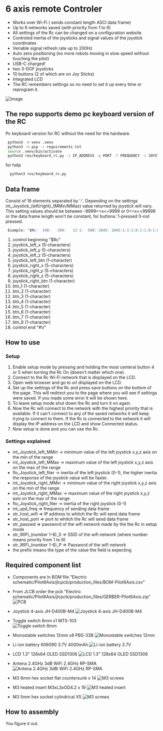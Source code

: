 # 6 axis remote Controler
- Works over Wi-Fi ( sends constant length ASCI data frame)
- Up to 6 networks saved (with priority from  1 to 6)
- All settings of the Rc can be changed on a configuration website
- Controled inertia of the joysticks and signal values of the joystick coordinates
- Veriable signal refresh rate up to 200Hz
- Auto zero positioning (no more robots moving in slow speed without touching the pilot)
- USB-C charged!
- two 3-DOF joysticks
- 10 buttons (2 of which are on Joy Sticks)
- Integrated LCD
- The RC remembers settings so no need to set it up every time or reprogram it.

![Image](images/pilot_2.png)

## The repo supports demo pc keyboard version of the RC 
 Pc keyboard version for RC without the need for the hardware.
 
 ```bash
  python3 -m venv .venv
  python3 -m pip -r requirements.txt
  source .venv/bin/activate
  python3 ros/keyboard_rc.py -i IP_ADDRESS -p PORT -f FREQUENCY -v JOYSTICK_VALUE
 ```
for help
```bash
  python3 ros/keyboard_rc.py
 ```


## Data frame
 Consist of 18 elements separated by ':'.
Depending on the settings int_Joystick_(left/right)_(MMin/MMax) value returned by joystick will vary. This setting values should be between -9999<=x<=9999 or 0<=x<=99999 or the data frame length won't be constant, for buttons: 1-pressed 0-not pressed.
```bash
 Example: "$Rc:  340:   200:   12:1:  500:-2045: 2045:1:1:1:0:1:1:0:1:0:#\r"
```

 1. control beginning "$Rc"
 2. joystick_left_x   (5-characters) 
 3. joystick_left_y   (5-characters)
 4. joystick_left_z   (5-characters)
 5. joystick_left_btn  (1-character)
 6. joystick_right_x   (5-characters)
 7. joystick_right_y   (5-characters)
 8. joystick_right_z   (5-characters)
 9. joystick_right_btn  (1-character)
 10. btn_1  (1-character)
 11. btn_2  (1-character)
 12. btn_3  (1-character)
 13. btn_4  (1-character)
 14. btn_5  (1-character)
 15. btn_6  (1-character)
 16. btn_7  (1-character)
 17. btn_8  (1-character)
 18. control end "#\r"

## How to use
### Setup
  1. Enable setup mode by pressing and holding the most centeral button 4 or 5 when turning the Rc On (doesn't matter which one).
  2. Connect to the Rc Wi-Fi network that is displayed on  the LCD.
  3. Open web browser and go to url displayed on the LCD.
  4. Set up the settings of the Rc and press save buttons on the bottom of the page. This will redirect you to the page where you will see if settings were saved. If you made some error it will be shown here.
  5. To leave setup mode shut down the Rc and turn it on again.
  6. Now the Rc will connect to the network with the highest priority that is available. If it can't connect to any of the saved networks it will keep trying to connect to them. If the Rc is connected to the network it will display the IP address on the LCD and show Connected status.
  7. Now setup is done and you can use the Rc.
### Settings explained
  - int_Joystick_left_MMin -> minimum value of the left joystick  x,y,z axis on the min of the range 
  - int_Joystick_left_MMax -> maximum value of the left joystick  x,y,z axis on the max of the range
  - flo_Joystick_left_filer -> inertia of the left joystick (0-1), the higher inertia the response of the joystick value will be faster.
  - int_Joystick_right_MMin -> minimum value of the right joystick  x,y,z axis on the min of the range
  - int_Joystick_right_MMax -> maximum value of the right joystick  x,y,z axis on the max of the range
  - flo_Joystick_right_filer  -> inertia of the right joystick (0-1)
  - int_upd_freq  => frequency of sending data frame
  - str_host_wifi => IP address to whitch the Rc will send data frame
  - str_host_port => port to whitch the Rc will send data frame
  - str_passwd  =>  password of the wifi network made by the the Rc in setup mode
  - str_WIFI_(number 1-6)_S =>  SSID of the wifi network      (where number means priority from 1 to 6)
  - str_WIFI_(number 1-6)_P =>  Password of the wifi network
  - the prefix means the type of the value the field is expecting 



## Required component list
- Components are in BOM file "Electric schematic/Pilot6Axis/jlcpcb/production_files/BOM-Pilot6Axis.csv"

- From JLCB order the pcb "Electric schematic/Pilot6Axis/jlcpcb/production_files/GERBER-Pilot6Axis.zip"
  ![PCB](images/pcb.png)

- Joystick 4-axis JH-D400B-M4
  ![Joystick 4-axis JH-D400B-M4](images/joystick.png)

- Toggle switch 6mm x1 MTS-103  
  ![Toggle switch 6mm](images/toggle_switch_small.png)

- Monostable switches 12mm x8  PBS-33B
  ![Monostable switches 12mm](images/monostable_switches_small.png)

- Li-ion battery 606090 3.7V 4000mAh
  ![Li-ion battery 3.7V](images/li_ion_battery_small.jpg)

- LCD 1.3" 128x64 OLED SSD1306
  ![LCD 1.3" 128x64 OLED SSD1306](images/lcd_small.png)

- Antena 2.4GHz 3dB WiFi 2.4GHz RP-SMA
  ![Antena 2.4GHz 3dBi WiFi 2.4GHz RP-SMA](images/antena_small.png)

- M3 6mm hex socket flat countersunk x 14 
  ![M3 screws](images/m3_screws_small.png)

- M3 heated insert M3xL3xOD4.2 x 19
  ![M3 heated insert](images/m3_heated_insert_small.png)

- M3 5mm hex socket cylindrical  X5 
  ![M3 screws](images/m3_screws_small_cyl.png)

## How to assembly
  You figure it out.
